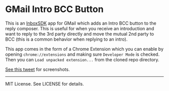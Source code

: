 # GMail Intro BCC Button

This is an [InboxSDK](https://www.inboxsdk.com/) app for GMail which
adds an Intro BCC button to the reply composer. This is useful for
when you receive an introduction and want to reply to the 3rd party
directly and move the mutual 2nd party to BCC (this is a common
behavior when replying to an intro).

This app comes in the form of a Chrome Extension which you can enable
by opening `chrome://extensions` and making sure `Developer Mode` is
checked. Then you can `Load unpacked extension...` from the cloned
repo directory.

[See this tweet](https://twitter.com/jazzychad/status/601499283775361024) 
for screenshots.

---

MIT License. See LICENSE for details.

